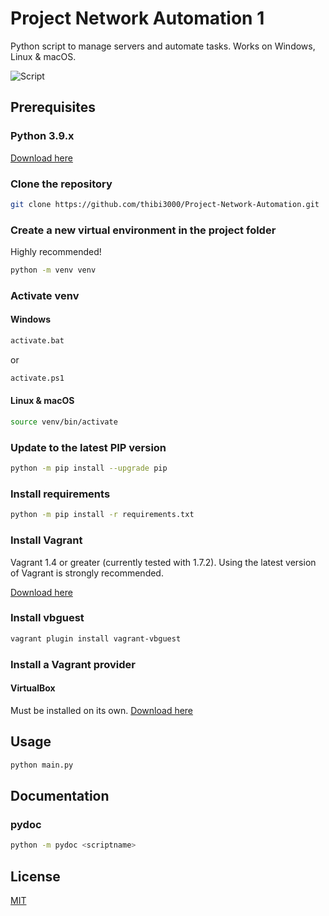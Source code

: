 # Project Network Automation 1

Python script to manage servers and automate tasks.
Works on Windows, Linux & macOS.

![Script](https://user-images.githubusercontent.com/23398694/119966980-675e4700-bf9b-11eb-95f5-b9c38a27b634.jpg)

## Prerequisites

### Python 3.9.x

[Download here](https://www.python.org/downloads/)

### Clone the repository

```bash
git clone https://github.com/thibi3000/Project-Network-Automation.git
```

### Create a new virtual environment in the project folder

Highly recommended!

```bash
python -m venv venv
```

### Activate venv

#### Windows

```bash
activate.bat
```

or

```bash
activate.ps1
```

#### Linux & macOS

```bash
source venv/bin/activate
```

### Update to the latest PIP version

```bash
python -m pip install --upgrade pip
```

### Install requirements

```bash
python -m pip install -r requirements.txt
```

### Install Vagrant

Vagrant 1.4 or greater (currently tested with 1.7.2). Using the latest version of Vagrant is strongly recommended.

[Download here](https://www.vagrantup.com/downloads)

### Install vbguest

```bash
vagrant plugin install vagrant-vbguest
```

### Install a Vagrant provider

#### VirtualBox

Must be installed on its own.
[Download here](https://www.virtualbox.org/wiki/Downloads)

## Usage

```bash
python main.py
```

## Documentation

### pydoc

```bash
python -m pydoc <scriptname>
```

## License

[MIT](https://choosealicense.com/licenses/mit/)
